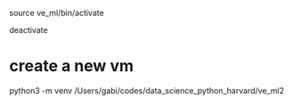 source ve_ml/bin/activate

deactivate

# create a new vm
python3 -m venv /Users/gabi/codes/data_science_python_harvard/ve_ml2
